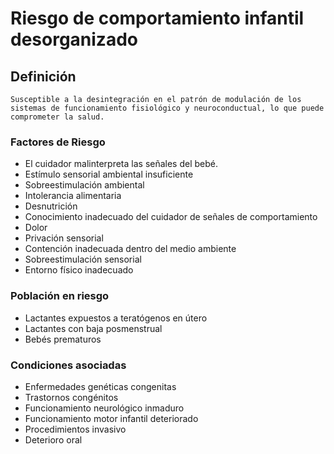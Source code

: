 # Riesgo de comportamiento infantil desorganizado
## Definición
	Susceptible a la desintegración en el patrón de modulación de los sistemas de funcionamiento fisiológico y neuroconductual, lo que puede comprometer la salud.

### Factores de Riesgo
- El cuidador malinterpreta las
señales del bebé. 
- Estímulo sensorial ambiental insuficiente
- Sobreestimulación ambiental
- Intolerancia alimentaria 
- Desnutrición
- Conocimiento inadecuado del
cuidador de señales de comportamiento
- Dolor
- Privación sensorial
- Contención inadecuada dentro del medio ambiente
- Sobreestimulación sensorial
- Entorno físico inadecuado


### Población en riesgo
- Lactantes expuestos a teratógenos en útero
- Lactantes con baja posmenstrual    
- Bebés prematuros

### Condiciones asociadas
- Enfermedades genéticas congenitas
- Trastornos congénitos
- Funcionamiento neurológico inmaduro
- Funcionamiento motor infantil deteriorado
- Procedimientos invasivo
- Deterioro oral

